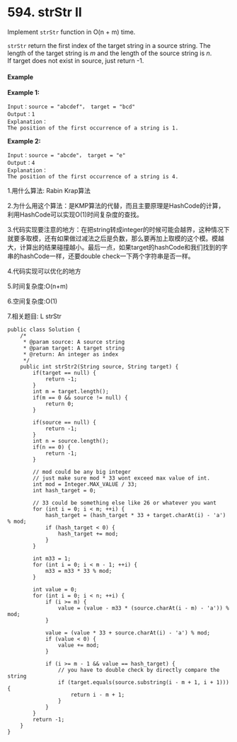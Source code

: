 # 594. strStr II

Implement `strStr` function in O\(n + m\) time.

`strStr` return the first index of the target string in a source string. The length of the target string is _m_ and the length of the source string is _n_.  
If target does not exist in source, just return -1.

#### Example

**Example 1:**

```text
Input：source = "abcdef"， target = "bcd"
Output：1
Explanation：
The position of the first occurrence of a string is 1.
```

**Example 2:**

```text
Input：source = "abcde"， target = "e"
Output：4
Explanation：
The position of the first occurrence of a string is 4.
```

1.用什么算法: Rabin Krap算法

2.为什么用这个算法：是KMP算法的代替，而且主要原理是HashCode的计算，利用HashCode可以实现O\(1\)时间复杂度的查找。

3.代码实现要注意的地方：在把string转成integer的时候可能会越界，这种情况下就要多取模，还有如果做过减法之后是负数，那么要再加上取模的这个模。模越大，计算出的结果碰撞越小。最后一点，如果target的hashCode和我们找到的字串的hashCode一样，还要double check一下两个字符串是否一样。

4.代码实现可以优化的地方

5.时间复杂度:O\(n+m\)

6.空间复杂度:O\(1\)

7.相关题目: L strStr

```text
public class Solution {
    /*
     * @param source: A source string
     * @param target: A target string
     * @return: An integer as index
     */
    public int strStr2(String source, String target) {
        if(target == null) {
            return -1;
        }
        int m = target.length();
        if(m == 0 && source != null) {
            return 0;
        }
        
        if(source == null) {
            return -1;
        }
        int n = source.length();
        if(n == 0) {
            return -1;
        }

        // mod could be any big integer
        // just make sure mod * 33 wont exceed max value of int.
        int mod = Integer.MAX_VALUE / 33;
        int hash_target = 0;

        // 33 could be something else like 26 or whatever you want
        for (int i = 0; i < m; ++i) {
            hash_target = (hash_target * 33 + target.charAt(i) - 'a') % mod;
            if (hash_target < 0) {
                hash_target += mod;
            }
        }

        int m33 = 1;
        for (int i = 0; i < m - 1; ++i) {
            m33 = m33 * 33 % mod;
        }

        int value = 0;
        for (int i = 0; i < n; ++i) {
            if (i >= m) {
                value = (value - m33 * (source.charAt(i - m) - 'a')) % mod;
            }

            value = (value * 33 + source.charAt(i) - 'a') % mod;
            if (value < 0) {
                value += mod;
            }

            if (i >= m - 1 && value == hash_target) {
                // you have to double check by directly compare the string
                if (target.equals(source.substring(i - m + 1, i + 1))) {
                    return i - m + 1;
                }
            }
        }
        return -1;
    }
}
```

